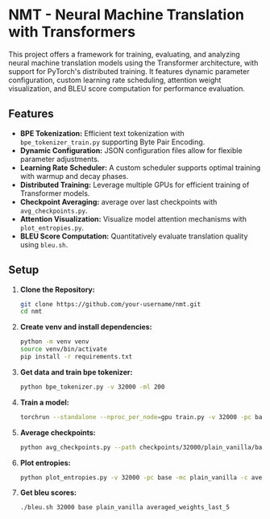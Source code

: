 # NMT - Neural Machine Translation with Transformers

This project offers a framework for training, evaluating, and analyzing neural machine translation models using the Transformer architecture, with support for PyTorch's distributed training. It features dynamic parameter configuration, custom learning rate scheduling, attention weight visualization, and BLEU score computation for performance evaluation.

## Features

- **BPE Tokenization:** Efficient text tokenization with `bpe_tokenizer_train.py` supporting Byte Pair Encoding.
- **Dynamic Configuration:** JSON configuration files allow for flexible parameter adjustments.
- **Learning Rate Scheduler:** A custom scheduler supports optimal training with warmup and decay phases.
- **Distributed Training:** Leverage multiple GPUs for efficient training of Transformer models.
- **Checkpoint Averaging:** average over last checkpoints with `avg_checkpoints.py`.
- **Attention Visualization:** Visualize model attention mechanisms with `plot_entropies.py`.
- **BLEU Score Computation:** Quantitatively evaluate translation quality using `bleu.sh`.

## Setup

1. **Clone the Repository:**

   ```bash
   git clone https://github.com/your-username/nmt.git
   cd nmt
2. **Create venv and install dependencies:**
    ```bash
    python -m venv venv
    source venv/bin/activate
    pip install -r requirements.txt
3. **Get data and train bpe tokenizer:**
    ```bash
    python bpe_tokenizer.py -v 32000 -ml 200
4. **Train a model:**
    ```bash
    torchrun --standalone --nproc_per_node=gpu train.py -v 32000 -pc base -mc plain_vanilla
5. **Average checkpoints:**
    ```bash
    python avg_checkpoints.py --path checkpoints/32000/plain_vanilla/base --last_n 5
6. **Plot entropies:**
    ```bash
    python plot_entropies.py -v 32000 -pc base -mc plain_vanilla -c averaged_weights_last_5
7. **Get bleu scores:**
    ```bash
    ./bleu.sh 32000 base plain_vanilla averaged_weights_last_5